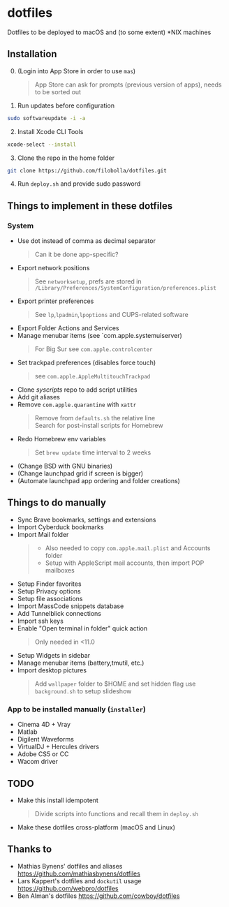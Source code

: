 # dotfiles
Dotfiles to be deployed to macOS and (to some extent) *NIX machines

## Installation
0. (Login into App Store in order to use `mas`)
	> App Store can ask for prompts (previous version of apps), needs to be sorted out
1. Run updates before configuration
``` bash 
sudo softwareupdate -i -a
```
2. Install Xcode CLI Tools
``` bash
xcode-select --install
```
3. Clone the repo in the home folder
``` bash
git clone https://github.com/filobolla/dotfiles.git
```
4. Run `deploy.sh` and provide sudo password

## Things to implement in these dotfiles
### System
- Use dot instead of comma as decimal separator
    > Can it be done app-specific?
- Export network positions
	> See `networksetup`, prefs are stored in `/Library/Preferences/SystemConfiguration/preferences.plist`
- Export printer preferences
	> See `lp`,`lpadmin`,`lpoptions` and CUPS-related software
- Export Folder Actions and Services
- Manage menubar items (see `com.apple.systemuiserver)
	> For Big Sur see `com.apple.controlcenter`
- Set trackpad preferences (disables force touch)
	> see `com.apple.AppleMultitouchTrackpad`
- Clone _syscripts_ repo to add script utilities
- Add git aliases
- Remove `com.apple.quarantine` with `xattr`
	> Remove from `defaults.sh` the relative line  
	Search for post-install scripts for Homebrew
- Redo Homebrew env variables
	> Set `brew update` time interval to 2 weeks
- (Change BSD with GNU binaries)
- (Change launchpad grid if screen is bigger)
- (Automate launchpad app ordering and folder creations)

## Things to do manually
- Sync Brave bookmarks, settings and extensions
- Import Cyberduck bookmarks
- Import Mail folder
	> - Also needed to copy `com.apple.mail.plist` and Accounts folder  
	> - Setup with AppleScript mail accounts, then import POP mailboxes
- Setup Finder favorites
- Setup Privacy options
- Setup file associations
- Import MassCode snippets database
- Add Tunnelblick connections
- Import ssh keys
- Enable "Open terminal in folder" quick action
	> Only needed in <11.0
- Setup Widgets in sidebar
- Manage menubar items (battery,tmutil, etc.)
- Import desktop pictures
	> Add `wallpaper` folder to $HOME and set hidden flag
	> use `background.sh` to setup slideshow

### App to be installed manually (`installer`)
- Cinema 4D + Vray
- Matlab
- Digilent Waveforms
- VirtualDJ + Hercules drivers
- Adobe CS5 or CC
- Wacom driver

## TODO
- Make this install idempotent
	> Divide scripts into functions and recall them in `deploy.sh`
- Make these dotfiles cross-platform (macOS and Linux)

## Thanks to
- Mathias Bynens' dotfiles and aliases https://github.com/mathiasbynens/dotfiles 
- Lars Kappert's dotfiles and `dockutil` usage https://github.com/webpro/dotfiles
- Ben Alman's dotfiles https://github.com/cowboy/dotfiles

